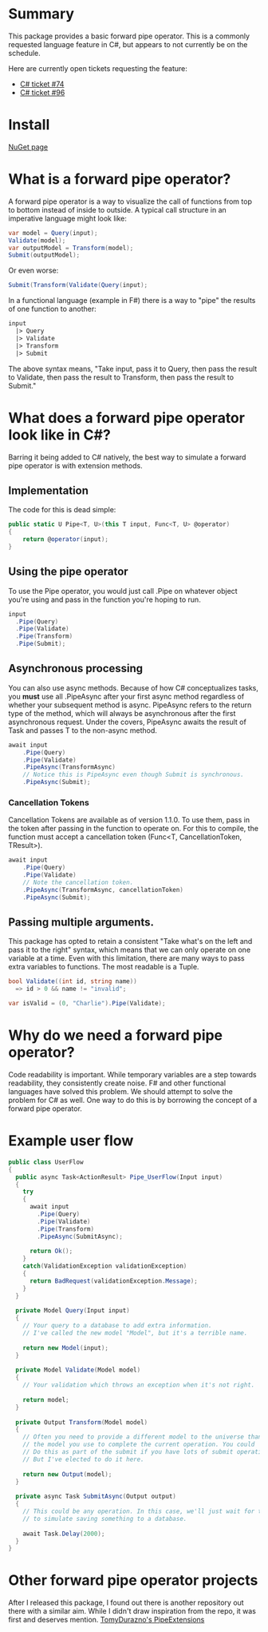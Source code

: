 # Summary

This package provides a basic forward pipe operator. This is a commonly requested language feature in C#, but appears to not currently be on the schedule.

Here are currently open tickets requesting the feature:
- [C# ticket #74](https://github.com/dotnet/csharplang/discussions/74)
- [C# ticket #96](https://github.com/dotnet/csharplang/discussions/96)

# Install

[NuGet page](https://www.nuget.org/packages/WinstonPuckett.PipeExtensions/1.0.0#)

# What is a forward pipe operator?

A forward pipe operator is a way to visualize the call of functions from top to bottom instead of inside to outside. A typical call structure in an imperative language might look like:

```csharp
var model = Query(input);
Validate(model);
var outputModel = Transform(model);
Submit(outputModel);
```

Or even worse:

```csharp
Submit(Transform(Validate(Query(input);
```

In a functional language (example in F#) there is a way to "pipe" the results of one function to another:

```fsharp
input
  |> Query
  |> Validate
  |> Transform
  |> Submit
```

The above syntax means, "Take input, pass it to Query, then pass the result to Validate, then pass the result to Transform, then pass the result to Submit."

# What does a forward pipe operator look like in C#?

Barring it being added to C# natively, the best way to simulate a forward pipe operator is with extension methods.

## Implementation

The code for this is dead simple:

```csharp
public static U Pipe<T, U>(this T input, Func<T, U> @operator)
{
    return @operator(input);
}
```

## Using the pipe operator

To use the Pipe operator, you would just call .Pipe on whatever object you're using and pass in the function you're hoping to run.

```csharp
input
  .Pipe(Query)
  .Pipe(Validate)
  .Pipe(Transform)
  .Pipe(Submit);
```

## Asynchronous processing

You can also use async methods. Because of how C# conceptualizes tasks, you **must** use all .PipeAsync after your first async method regardless of whether your subsequent method is async. PipeAsync refers to the return type of the method, which will always be asynchronous after the first asynchronous request. Under the covers, PipeAsync awaits the result of Task<T> and passes T to the non-async method.

```csharp
await input
    .Pipe(Query)
    .Pipe(Validate)
    .PipeAsync(TransformAsync)
    // Notice this is PipeAsync even though Submit is synchronous.
    .PipeAsync(Submit);
```

### Cancellation Tokens
  
Cancellation Tokens are available as of version 1.1.0. To use them, pass in the token after passing in the function to operate on. For this to compile, the function must accept a cancellation token (Func<T, CancellationToken, TResult>).
  
```csharp
await input
    .Pipe(Query)
    .Pipe(Validate)
    // Note the cancellation token.
    .PipeAsync(TransformAsync, cancellationToken)
    .PipeAsync(Submit);
```
  
## Passing multiple arguments.
  
This package has opted to retain a consistent "Take what's on the left and pass it to the right" syntax, which means that we can only operate on one variable at a time. Even with this limitation, there are many ways to pass extra variables to functions. The most readable is a Tuple.
  
```csharp
bool Validate((int id, string name))
  => id > 0 && name != "invalid";

var isValid = (0, "Charlie").Pipe(Validate);
```

# Why do we need a forward pipe operator?

Code readability is important. While temporary variables are a step towards readability, they consistently create noise. F# and other functional languages have solved this problem. We should attempt to solve the problem for C# as well. One way to do this is by borrowing the concept of a forward pipe operator.

# Example user flow

```csharp
public class UserFlow
{
  public async Task<ActionResult> Pipe_UserFlow(Input input)
  {
    try 
    {
      await input
        .Pipe(Query)
        .Pipe(Validate)
        .Pipe(Transform)
        .PipeAsync(SubmitAsync);
        
      return Ok();
    }
    catch(ValidationException validationException)
    {
      return BadRequest(validationException.Message);
    }
  }
  
  private Model Query(Input input)
  {
    // Your query to a database to add extra information.
    // I've called the new model "Model", but it's a terrible name.
    
    return new Model(input);
  }
  
  private Model Validate(Model model)
  {
    // Your validation which throws an exception when it's not right.
    
    return model;
  }
  
  private Output Transform(Model model)
  {
    // Often you need to provide a different model to the universe than 
    // the model you use to complete the current operation. You could
    // Do this as part of the submit if you have lots of submit operations,
    // But I've elected to do it here.
    
    return new Output(model);
  }
  
  private async Task SubmitAsync(Output output)
  {
    // This could be any operation. In this case, we'll just wait for two seconds
    // to simulate saving something to a database.
    
    await Task.Delay(2000);
  }
}
```

# Other forward pipe operator projects

After I released this package, I found out there is another repository out there with a similar aim. While I didn't draw inspiration from the repo, it was first and deserves mention. [TomyDurazno's PipeExtensions](https://github.com/TomyDurazno/PipeExtensions)

